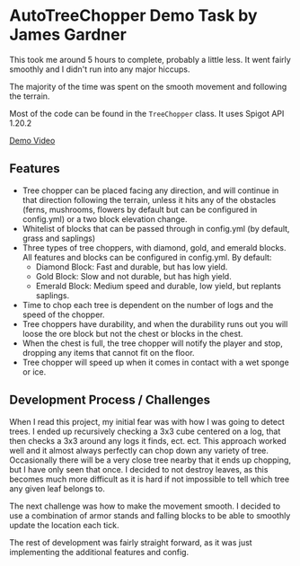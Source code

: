 # AutoTreeChopper Demo Task by James Gardner

This took me around 5 hours to complete, probably a little less. It went fairly smoothly and I didn't run into any major hiccups.

The majority of the time was spent on the smooth movement and following the terrain.

Most of the code can be found in the ``TreeChopper`` class. It uses Spigot API 1.20.2

[Demo Video](https://youtu.be/h-eotB-tgiU)

## Features

- Tree chopper can be placed facing any direction, and will continue in that direction following the terrain, unless it hits any of the obstacles (ferns, mushrooms, flowers by default but can be configured in config.yml) or a two block elevation change.
- Whitelist of blocks that can be passed through in config.yml (by default, grass and saplings)
- Three types of tree choppers, with diamond, gold, and emerald blocks. All features and blocks can be configured in config.yml. By default:
    - Diamond Block: Fast and durable, but has low yield.
    - Gold Block: Slow and not durable, but has high yield.
    - Emerald Block: Medium speed and durable, low yield, but replants saplings.
- Time to chop each tree is dependent on the number of logs and the speed of the chopper.
- Tree choppers have durability, and when the durability runs out you will loose the ore block but not the chest or blocks in the chest.
- When the chest is full, the tree chopper will notify the player and stop, dropping any items that cannot fit on the floor.
- Tree chopper will speed up when it comes in contact with a wet sponge or ice.

## Development Process / Challenges

When I read this project, my initial fear was with how I was going to detect trees. I ended up recursively checking a 3x3 cube centered on a log, that then checks a 3x3 around any logs it finds, ect. ect. This approach worked well and it almost always perfectly can chop down any variety of tree. Occasionally there will be a very close tree nearby that it ends up chopping, but I have only seen that once. I decided to not destroy leaves, as this becomes much more difficult as it is hard if not impossible to tell which tree any given leaf belongs to.

The next challenge was how to make the movement smooth. I decided to use a combination of armor stands and falling blocks to be able to smoothly update the location each tick.

The rest of development was fairly straight forward, as it was just implementing the additional features and config.